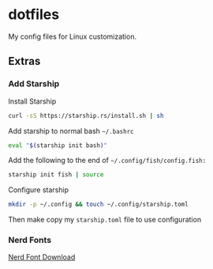 # dotfiles
My config files for Linux customization.

## Extras
### Add Starship
   
Install Starship
```bash
curl -sS https://starship.rs/install.sh | sh
```
Add starship to normal bash `~/.bashrc`

```bash
eval "$(starship init bash)"
```

Add the following to the end of `~/.config/fish/config.fish:`
```bash
starship init fish | source
```
Configure starship

```bash
mkdir -p ~/.config && touch ~/.config/starship.toml
```

Then make copy my `starship.toml` file to use configuration 

### Nerd Fonts

[Nerd Font Download](https://www.nerdfonts.com/font-downloads)
